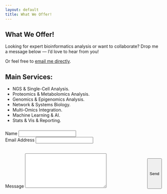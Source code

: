 ```yaml
---
layout: default
title: What We Offer!
---
```


<section id="Service">
  <h1 class="pageTitle">What We Offer!</h1>

  <div class="ServiceContent">
    <p class="intro">
      Looking for expert bioinformatics analysis or want to collaborate? Drop me a message below — I’d love to hear from you!
    </p>
    <p>
      Or feel free to <a href="mailto:mennaarafat.info@gmail.com">email me directly</a>.
    </p>
	<h2>Main Services:</h2>
	<ul>
		  <li>NGS & Single-Cell Analysis.</li>
  		<li>Proteomics & Metabolomics Analysis.</li>
      <li>Genomics & Epigenomics Analysis.</li>
      <li>Network & Systems Biology.</li>
      <li>Multi-Omics Integration.</li>
      <li>Machine Learning & AI.</li>
      <li>Stats & Vis & Reporting.</li>
  </ul>
  </div>

  <form action="https://formspree.io/f/your-form-id" method="POST" class="contact-form">
    <div class="form-left">
      <label for="name">Name</label>
      <input type="text" id="name" name="name" class="full-width" required><br>
      <label for="email">Email Address</label>
      <input type="email" id="email" name="_replyto" class="full-width" required><br>
    </div>
    <div class="form-right">
      <label for="message">Message</label>
      <textarea name="message" id="message" cols="30" rows="7" class="full-width" required></textarea><br>
    </div>
    <input type="submit" value="Send" class="button">
  </form>
</section>

<style>
  .contact-form {
    display: flex;
    flex-wrap: wrap;
    gap: 2rem;
    margin-top: 1.5rem;
  }

  .form-left,
  .form-right {
    flex: 1;
    min-width: 280px;
  }

  .button {
    margin-top: 1rem;
  }
</style>
